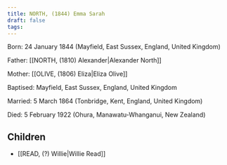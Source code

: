 ```yaml
---
title: NORTH, (1844) Emma Sarah
draft: false
tags:
---
```

Born: 24 January 1844 (Mayfield, East Sussex, England, United Kingdom)

Father: [[NORTH, (1810) Alexander|Alexander North]]

Mother: [[OLIVE, (1806) Eliza|Eliza Olive]]

Baptised: Mayfield, East Sussex, England, United Kingdom

Married: 5 March 1864 (Tonbridge, Kent, England, United Kingdom)

Died: 5 February 1922 (Ohura, Manawatu-Whanganui, New Zealand)

## Children
- [[READ, (?) Willie|Willie Read]]